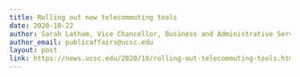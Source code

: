 ```yaml
---
title: Rolling out new telecommuting tools
date: 2020-10-22
author: Sarah Latham, Vice Chancellor, Business and Administrative Services
author_email: publicaffairs@ucsc.edu
layout: post
link: https://news.ucsc.edu/2020/10/rolling-out-telecommuting-tools.html
---
```

